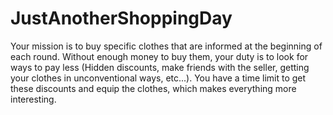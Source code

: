 # JustAnotherShoppingDay
 Your mission is to buy specific clothes that are informed at the beginning of each round.  Without enough money to buy them, your duty is to look for ways to pay less (Hidden discounts, make friends with the seller, getting your clothes in unconventional ways, etc...). You have a time limit to get these discounts and equip the clothes, which makes everything more interesting.

